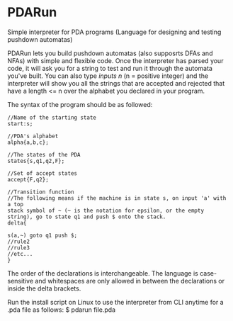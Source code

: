 # PDARun
Simple interpreter for PDA programs (Language for designing and testing pushdown automatas)

PDARun lets you build pushdown automatas (also supposrts DFAs and NFAs) with simple and flexible code. Once the interpreter
has parsed your code, it will ask you for a string to test and run it through the automata you've built. You can
also type *inputs n* (n = positive integer) and the interpreter will show you all the strings that are accepted and rejected
that have a length <= n over the alphabet you declared in your program.

The syntax of the program should be as followed:

    //Name of the starting state
    start:s;

    //PDA's alphabet
    alpha{a,b,c};

    //The states of the PDA
    states{s,q1,q2,F};

    //Set of accept states
    accept{F,q2};

    //Transition function
    //The following means if the machine is in state s, on input 'a' with a top
    stack symbol of ~ (~ is the notation for epsilon, or the empty string), go to state q1 and push $ onto the stack.
    delta{

    s(a,~) goto q1 push $;
    //rule2
    //rule3
    //etc...
    }

The order of the declarations is interchangeable. The language is case-sensitive and whitespaces are only allowed
in between the declarations or inside the delta brackets.

Run the install script on Linux to use the interpreter from CLI anytime for a .pda file as follows:
$ pdarun file.pda

